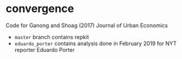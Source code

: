 # convergence
Code for Ganong and Shoag (2017) Journal of Urban Economics

* `master` branch contains repkit 
* `eduardo_porter` contains analysis done in February 2019 for NYT reporter Eduardo Porter
